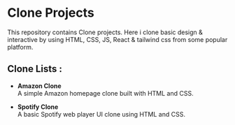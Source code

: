 # Clone Projects

This repository contains Clone projects. Here i clone basic design & interactive by using HTML, CSS, JS, React & tailwind css from some popular platform.


## Clone Lists :
- **Amazon Clone**  
A simple Amazon homepage clone built with HTML and CSS.

- **Spotify  Clone**  
A basic Spotify web player UI clone using HTML and CSS.
